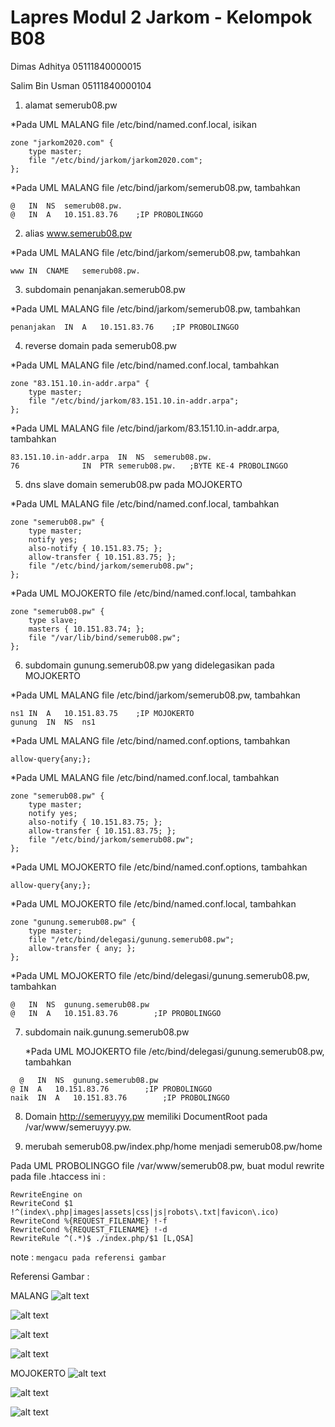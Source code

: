 # Lapres Modul 2 Jarkom - Kelompok B08

Dimas Adhitya 05111840000015

Salim Bin Usman 05111840000104


1. alamat semerub08.pw

*Pada UML MALANG file  /etc/bind/named.conf.local, isikan
```
zone "jarkom2020.com" {
	type master;
	file "/etc/bind/jarkom/jarkom2020.com";
};
```

*Pada UML MALANG file /etc/bind/jarkom/semerub08.pw, tambahkan
```
@	IN	NS	semerub08.pw.
@	IN	A	10.151.83.76	;IP PROBOLINGGO
```

2. alias www.semerub08.pw

*Pada UML MALANG file /etc/bind/jarkom/semerub08.pw, tambahkan
```
www	IN	CNAME	semerub08.pw.
```

3. subdomain penanjakan.semerub08.pw

*Pada UML MALANG file /etc/bind/jarkom/semerub08.pw, tambahkan
```
penanjakan	IN	A	10.151.83.76	;IP PROBOLINGGO
```

4. reverse domain pada semerub08.pw

*Pada UML MALANG file /etc/bind/named.conf.local, tambahkan
```
zone "83.151.10.in-addr.arpa" {
    type master;
    file "/etc/bind/jarkom/83.151.10.in-addr.arpa";
};
```

*Pada UML MALANG file /etc/bind/jarkom/83.151.10.in-addr.arpa, tambahkan
```
83.151.10.in-addr.arpa	IN	NS	semerub08.pw.
76				IN	PTR	semerub08.pw.	;BYTE KE-4 PROBOLINGGO
```

5. dns slave domain semerub08.pw pada MOJOKERTO

*Pada UML MALANG file /etc/bind/named.conf.local, tambahkan
```
zone "semerub08.pw" {
    type master;
    notify yes;
    also-notify { 10.151.83.75; };
    allow-transfer { 10.151.83.75; };
    file "/etc/bind/jarkom/semerub08.pw";
};
```

*Pada UML MOJOKERTO file /etc/bind/named.conf.local, tambahkan
```
zone "semerub08.pw" {
    type slave;
    masters { 10.151.83.74; };
    file "/var/lib/bind/semerub08.pw";
};
```

6. subdomain gunung.semerub08.pw yang didelegasikan pada MOJOKERTO

*Pada UML MALANG file /etc/bind/jarkom/semerub08.pw, tambahkan
```
ns1	IN	A	10.151.83.75	;IP MOJOKERTO
gunung	IN	NS	ns1
```

*Pada UML MALANG file /etc/bind/named.conf.options, tambahkan
```
allow-query{any;};
```

*Pada UML MALANG file /etc/bind/named.conf.local, tambahkan
```
zone "semerub08.pw" {
    type master;
    notify yes;
    also-notify { 10.151.83.75; };
    allow-transfer { 10.151.83.75; };
    file "/etc/bind/jarkom/semerub08.pw";
};
```

*Pada UML MOJOKERTO file /etc/bind/named.conf.options, tambahkan
```
allow-query{any;};
```

*Pada UML MOJOKERTO file /etc/bind/named.conf.local, tambahkan
```
zone "gunung.semerub08.pw" {
    type master;
    file "/etc/bind/delegasi/gunung.semerub08.pw";
    allow-transfer { any; };
};
```

*Pada UML MOJOKERTO file /etc/bind/delegasi/gunung.semerub08.pw, tambahkan
```
@	IN	NS	gunung.semerub08.pw
@	IN	A	10.151.83.76		;IP PROBOLINGGO
```

7. subdomain naik.gunung.semerub08.pw

	*Pada UML MOJOKERTO file /etc/bind/delegasi/gunung.semerub08.pw, tambahkan
  ```
	@	IN	NS	gunung.semerub08.pw
  @	IN	A	10.151.83.76		;IP PROBOLINGGO
  naik	IN	A	10.151.83.76		;IP PROBOLINGGO
  ```

8. Domain http://semeruyyy.pw memiliki DocumentRoot pada /var/www/semeruyyy.pw.

9. merubah semerub08.pw/index.php/home menjadi semerub08.pw/home

Pada UML PROBOLINGGO file /var/www/semerub08.pw, buat modul rewrite pada file .htaccess ini :
```
RewriteEngine on
RewriteCond $1 !^(index\.php|images|assets|css|js|robots\.txt|favicon\.ico)
RewriteCond %{REQUEST_FILENAME} !-f
RewriteCond %{REQUEST_FILENAME} !-d
RewriteRule ^(.*)$ ./index.php/$1 [L,QSA]
```





note :
`mengacu pada referensi gambar`

Referensi Gambar :

MALANG
![alt text](https://lh4.googleusercontent.com/Rb0mT-y8r73eba0uWuXo5bROHLVUxIIKpZCpUQ_RO84fIynnHEhZFaDLrGRRB8GEOZt7j7pyw1wPJOjDZTSW9Mls2qFnhk3UCllxRgR0GMNpZyBL6MIQUYs9wpHw6zvV99C6bn4g)


![alt text](https://lh6.googleusercontent.com/Y4LJ7uruycE4l_2Xl2K5OFkGIyA-_NuJ8cUkH0wmyWcekB3ogq54MklVK6RJuzO6-CARJRro6sMZ3Vc9nodpkhV0mpXqnDGBSmIyNow)


![alt text](https://lh5.googleusercontent.com/fzAW6t2Oq_45PUKa00OsztcpuoJZ8RzlorTyY2AzkepPulVBjGxqfy1Ht1KStlraCfYF1RmPpMBXDRjmF5Na-okkKDeE6dhIuAi0vn0)


![alt text](https://lh6.googleusercontent.com/sUXacRED1eMuwnwfa01WQWNHW41O59TaHqofdEDEusOqx6Gb35YPDrKSytRxiIIoiXdraNaoYxdY1XlrSXs55ezb7oFcU0I1XbaRN057SbVNYRWwKnC3ioLmCxR_pehko3Tm7Cab)



MOJOKERTO
![alt text](https://lh4.googleusercontent.com/4VcrDIeresl6FsZQ2aka-ntG0uMR6YDJo-2s9TGW841JUg7dr6blk7POPpJ-hl-Hw4kH_SYc1R3UYNC0NzVYbmi-te4phLmooXli_FQ)


![alt text](https://lh6.googleusercontent.com/25a0bUOz7YijQL35m5ifbfiqWTql7gFyyT1rlYGTaGxUi61a-jwV2ZZwxvllIvYYmooVtL9RX75JqAbfYjvtE3w_ixbVpgFt68Zow7g)


![alt text](https://lh6.googleusercontent.com/Rt8blgOwMBzz_mbDb4dFDG1aUNwO_nMsorgbYN4EUJdwWIovpkhgBBIlUeEYufMpBztF6P49kEv7NJ2GDcFLdzQRyk3G1CbYPjujIi8)


